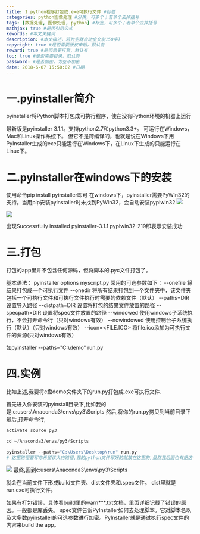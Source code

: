```yaml
---
title: 1.python程序打包成.exe可执行文件 #标题
categories: python图像处理 #分类，可多个；若单个去掉括号
tags: [数据处理, 图像处理, python] #标签，可多个；若单个去掉括号
mathjax: true #是否引用公式
kewords: #本文关键词
description: #本文描述，若为空就自动全文前150字)
copyright: true #是否需要版权申明，默认有
reward: true #是否需要打赏，默认有
toc: true #是否需要目录，默认有
password: #是否加密，为空不加密
date: 2018-6-07 15:50:02 #日期
---
```



# 一.pyinstaller简介
pyinstaller将Python脚本打包成可执行程序，使在没有Python环境的机器上运行

最新版是pyinstaller 3.1.1。支持python2.7和python3.3+。
可运行在Windows，Mac和Linux操作系统下。
但它不是跨编译的，也就是说在Windows下用PyInstaller生成的exe只能运行在Windows下，在Linux下生成的只能运行在Linux下。

# 二.pyinstaller在windows下的安装
使用命令pip install pyinstaller即可
在windows下，pyinstaller需要PyWin32的支持。当用pip安装pyinstaller时未找到PyWin32，会自动安装pypiwin32
![](https://upload-images.jianshu.io/upload_images/1692820-6bdc50987a78d08d.png?imageMogr2/auto-orient/strip%7CimageView2/2/w/679)

![](https://upload-images.jianshu.io/upload_images/1692820-e734d27a2f65a128.png?imageMogr2/auto-orient/strip%7CimageView2/2/w/684)

出现Successfully installed pyinstaller-3.1.1 pypiwin32-219即表示安装成功

# 三.打包
打包的app里并不包含任何源码，但将脚本的.pyc文件打包了。

基本语法：
pyinstaller options myscript.py
常用的可选参数如下：
--onefile 将结果打包成一个可执行文件
--onedir 将所有结果打包到一个文件夹中，该文件夹包括一个可执行文件和可执行文件执行时需要的依赖文件（默认）
--paths=DIR 设置导入路径
--distpath=DIR 设置将打包的结果文件放置的路径
--specpath=DIR 设置将spec文件放置的路径
--windowed 使用windows子系统执行，不会打开命令行（只对windows有效）
--nowindowed 使用控制台子系统执行（默认）（只对windows有效）
--icon=<FILE.ICO> 将file.ico添加为可执行文件的资源(只对windows有效）

如pyinstaller --paths="C:\demo" run.py

# 四.实例
比如上述,我要将c盘demo文件夹下的run.py打包成.exe可执行文件.

首先进入你安装的pyinstall目录下,比如我的是:c:users\Anaconda3\envs\py3\Scripts
然后,将你的run.py拷贝到当前目录下
最后,打开命令行,
```python
activate source py3
```
```python
cd ~/Anaconda3/envs/py3/Scripts
```
```python
pyinstaller --paths="C:\Users\Desktop\run" run.py
# 这里路径要写你希望读入的路径,我的python文件写好的就放在这里的,虽然我后面也有把这个文件拷贝过去
```

![](https://upload-images.jianshu.io/upload_images/1692820-8575c49655710b5d.png?imageMogr2/auto-orient/strip%7CimageView2/2/w/603)
最终,回到c:users\Anaconda3\envs\py3\Scripts

就会在当前文件下形成build文件夹、dist文件夹和.spec文件。
dist里就是run.exe可执行文件。

如果有打包错误，具体看build里的warn***.txt文档，里面详细记载了错误的原因。一般都是库丢失。
spec文件告诉PyInstaller如何去处理脚本。它对脚本名以及大多数pyinstaller的可选参数进行加密。PyInstaller就是通过执行spec文件的内容来build the app。









